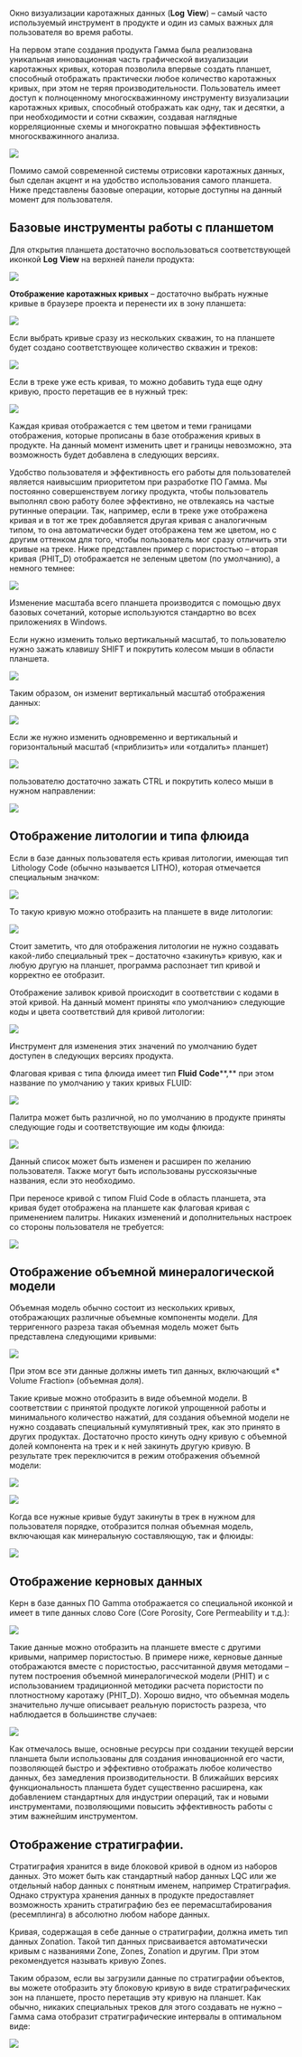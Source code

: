 Окно визуализации каротажных данных (**Log** **View**) – самый часто используемый инструмент в продукте и один из самых важных для пользователя во время работы.

На первом этапе создания продукта Гамма была реализована уникальная инновационная часть графической визуализации каротажных кривых, которая позволила впервые создать планшет, способный отображать практически любое количество каротажных кривых, при этом не теряя производительности. Пользователь имеет доступ к полноценному многоскважинному инструменту визуализации каротажных кривых, способный отображать как одну, так и десятки, а при необходимости и сотни скважин, создавая наглядные корреляционные схемы и многократно повышая эффективность многоскважинного анализа.

![](http://gamma-wellbore.com/wp-content/uploads/2023/02/image27.png)

Помимо самой современной системы отрисовки каротажных данных, был сделан акцент и на удобство использования самого планшета. Ниже представлены базовые операции, которые доступны на данный момент для пользователя.

## Базовые инструменты работы с планшетом

Для открытия планшета достаточно воспользоваться соответствующей иконкой **Log** **View** на верхней панели продукта:

![](http://gamma-wellbore.com/wp-content/uploads/2023/02/image28.png)

**Отображение каротажных кривых** – достаточно выбрать нужные кривые в браузере проекта и перенести их в зону планшета:

![](http://gamma-wellbore.com/wp-content/uploads/2023/02/image29.png)

Если выбрать кривые сразу из нескольких скважин, то на планшете будет создано соответствующее количество скважин и треков:

![](http://gamma-wellbore.com/wp-content/uploads/2023/02/image30.png)

Если в треке уже есть кривая, то можно добавить туда еще одну кривую, просто перетащив ее в нужный трек:

![](http://gamma-wellbore.com/wp-content/uploads/2023/02/image31.png)

Каждая кривая отображается с тем цветом и теми границами отображения, которые прописаны в базе отображения кривых в продукте. На данный момент изменить цвет и границы невозможно, эта возможность будет добавлена в следующих версиях.

Удобство пользователя и эффективность его работы для пользователей является наивысшим приоритетом при разработке ПО Гамма. Мы постоянно совершенствуем логику продукта, чтобы пользователь выполнял свою работу более эффективно, не отвлекаясь на частые рутинные операции. Так, например, если в треке уже отображена кривая и в тот же трек добавляется другая кривая с аналогичным типом, то она автоматически будет отображена тем же цветом, но с другим оттенком для того, чтобы пользователь мог сразу отличить эти кривые на треке. Ниже представлен пример с пористостью – вторая кривая (PHIT_D) отображается не зеленым цветом (по умолчанию), а немного темнее:

![](http://gamma-wellbore.com/wp-content/uploads/2023/02/image32.png)

Изменение масштаба всего планшета производится с помощью двух базовых сочетаний, которые используются стандартно во всех приложениях в Windows.

Если нужно изменить только вертикальный масштаб, то пользователю нужно зажать клавишу SHIFT и покрутить колесом мыши в области планшета.

![](http://gamma-wellbore.com/wp-content/uploads/2023/02/image33.png)

Таким образом, он изменит вертикальный масштаб отображения данных:

![](http://gamma-wellbore.com/wp-content/uploads/2023/02/image34.png)

Если же нужно изменить одновременно и вертикальный и горизонтальный масштаб («приблизить» или «отдалить» планшет)

![](http://gamma-wellbore.com/wp-content/uploads/2023/02/image35.png)

пользователю достаточно зажать CTRL и покрутить колесо мыши в нужном направлении:

![](http://gamma-wellbore.com/wp-content/uploads/2023/02/image36.png)

## Отображение литологии и типа флюида

Если в базе данных пользователя есть кривая литологии, имеющая тип  Lithology Code (обычно называется LITHO), которая отмечается специальным значком:

![](http://gamma-wellbore.com/wp-content/uploads/2023/02/image37.png)

То такую кривую можно отобразить на планшете в виде литологии:

![](http://gamma-wellbore.com/wp-content/uploads/2023/02/image38.png)

Стоит заметить, что для отображения литологии не нужно создавать какой-либо специальный трек – достаточно «закинуть» кривую, как и любую другую на планшет, программа распознает тип кривой и корректно ее отобразит.

Отображение заливок кривой происходит в соответствии с кодами в этой кривой. На данный момент приняты «по умолчанию» следующие коды и цвета соответствий для кривой литологии:

![](http://gamma-wellbore.com/wp-content/uploads/2023/02/image39.png)

Инструмент для изменения этих значений по умолчанию будет доступен в следующих версиях продукта.

Флаговая кривая с типа флюида имеет тип **Fluid** **Code****,** при этом название по умолчанию у таких кривых FLUID:

![](http://gamma-wellbore.com/wp-content/uploads/2023/02/image40.png)

Палитра может быть различной, но по умолчанию в продукте приняты следующие годы и соответствующие им коды флюида:

![](http://gamma-wellbore.com/wp-content/uploads/2023/02/image41.png)

Данный список может быть изменен и расширен по желанию пользователя. Также могут быть использованы русскоязычные названия, если это необходимо.

При переносе кривой с типом Fluid Code в область планшета, эта кривая будет отображена на планшете как флаговая кривая с применением палитры. Никаких изменений и дополнительных настроек со стороны пользователя не требуется:

![](http://gamma-wellbore.com/wp-content/uploads/2023/02/image42.png)

## Отображение объемной минералогической модели

Объемная модель обычно состоит из нескольких кривых, отображающих различные объемные компоненты модели. Для терригенного разреза такая объемная модель может быть представлена следующими кривыми:

![](http://gamma-wellbore.com/wp-content/uploads/2023/02/image43.png)

При этом все эти данные должны иметь тип данных, включающий «* Volume Fraction» (объемная доля).

Такие кривые можно отобразить в виде объемной модели. В соответствии с принятой продукте логикой упрощенной работы и минимального количество нажатий, для создания объемной модели не нужно создавать специальный кумулятивный трек, как это принято в других продуктах. Достаточно просто кинуть одну кривую с объемной долей компонента на трек и к ней закинуть другую кривую. В результате трек переключится в режим отображения объемной модели:

![](http://gamma-wellbore.com/wp-content/uploads/2023/02/image44.png)

![](http://gamma-wellbore.com/wp-content/uploads/2023/02/image45.png)

Когда все нужные кривые будут закинуты в трек в нужном для пользователя порядке, отобразится полная объемная модель, включающая как минеральную составляющую, так и флюиды:

![](http://gamma-wellbore.com/wp-content/uploads/2023/02/image46.png)

## Отображение керновых данных

Керн в базе данных ПО Gamma отображается со специальной иконкой и имеет в типе данных слово Core (Core Porosity, Core Permeability и т.д.):

![](http://gamma-wellbore.com/wp-content/uploads/2023/02/image47.png)

Такие данные можно отобразить на планшете вместе с другими кривыми, например пористостью. В примере ниже, керновые данные отображаются вместе с пористостью, рассчитанной двумя методами – путем построения объемной минералогической модели (PHIT) и с использованием традиционной методики расчета пористости по плотностному каротажу (PHIT_D). Хорошо видно, что объемная модель значительно лучше описывает реальную пористость разреза, что наблюдается в большинстве случаев:

![](http://gamma-wellbore.com/wp-content/uploads/2023/02/image48.png)

Как отмечалось выше, основные ресурсы при создании текущей версии планшета были использованы для создания инновационной его части, позволяющей быстро и эффективно отображать любое количество данных, без замедления производительности. В ближайших версиях функциональность планшета будет существенно расширена, как добавлением стандартных для индустрии операций, так и новыми инструментами, позволяющими повысить эффективность работы с этим важнейшим инструментом.

## Отображение стратиграфии.

Стратиграфия хранится в виде блоковой кривой в одном из наборов данных. Это может быть как стандартный набор данных LQC или же отдельный набор данных с понятным именем, например Стратиграфия. Однако структура хранения данных в продукте предоставляет возможность хранить стратиграфию без ее перемасштабирования (ресемплинга) в абсолютно любом наборе данных.

Кривая, содержащая в себе данные о стратиграфии, должна иметь тип данных Zonation. Такой тип данных присваивается автоматически кривым с названиями Zone, Zones, Zonation и другим. При этом рекомендуется называть кривую Zones.

Таким образом, если вы загрузили данные по стратиграфии объектов, вы можете отобразить эту блоковую кривую в виде стратиграфических зон на планшете, просто перетащив эту кривую на планшет. Как обычно, никаких специальных треков для этого создавать не нужно – Гамма сама отобразит стратиграфические интервалы в оптимальном виде:

![](http://gamma-wellbore.com/wp-content/uploads/2023/02/image49.png)
